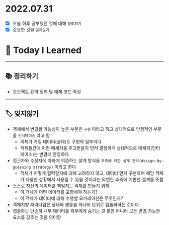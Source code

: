 # 2022.07.31

- [x]  오늘 하루 공부했던 것에 대해 `정리하기`
- [x]  중요한 것을 `잊지않기`

# 🚩 Today I Learned

---

## 📚 정리하기

- 오브젝트 요약 정리 및 예제 코드 작성

---

## 🏷 잊지않기

- 객체에서 변경될 가능성이 높은 부분은 `구현` 이라고 하고 상대적으로 안정적인 부분을 `인터페이스` 라고 함
    - 객체가 가질 데이터(상태)도 구현의 일부이다
    - 객체들간에 어떤 메세지를 주고받을지 먼저 결정하게 상대적으로 메세지(인터페이스)는 변경에 안정하다
- 접근자와 수정자에 과하게 의존하는 설계 방식을 `추측에 의한 설계 전략(design-by-guessing strategy)` 이라고 한다
    - 객체가 어떻게 협력할지에 대해 고려하지 않고, 데이터 먼저 구현하여 해당 객체가 다양한 상황에서 사용될 수 있을 것이라는 막연한 추측에 기반한 설계를 뜻함
- 스스로 자신의 데이터를 책임지는 객체를 만들기 위해
    - 이 객체가 어떤 데이터를 포함해야 하는가?
    - 이 객체가 데이터에 대해 수행할 오퍼레이션은 무엇인가?
- 객체지향 패러다임은 상태와 행동을 하나의 단위로 캡슐화하는 것이다
- 캡슐화는 단순히 내부 데이터를 외부에게 숨기는 것 뿐만 아니라 모든 변경 가능한 요소를 감추는 것을 의미함